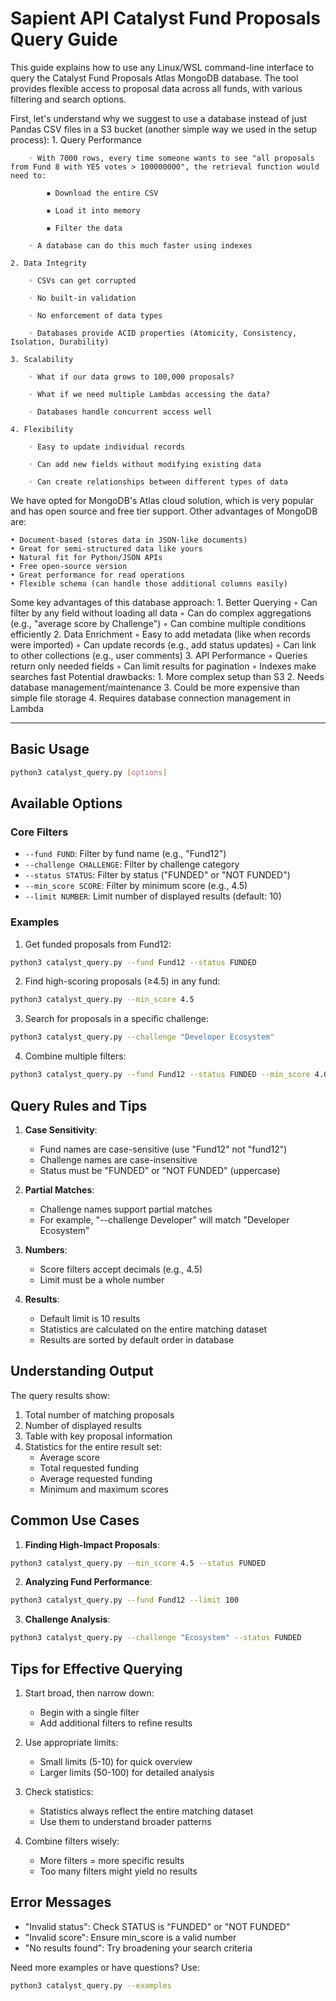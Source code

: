 # Sapient API Catalyst Fund Proposals Query Guide

This guide explains how to use any Linux/WSL command-line interface to query the Catalyst Fund Proposals Atlas MongoDB database. The tool provides flexible access to proposal data across all funds, with various filtering and search options.

First, let's understand why we suggest to use a database instead of just Pandas CSV files in a S3 bucket (another simple way we used in the setup process):
    1. Query Performance 
    
        ◦ With 7000 rows, every time someone wants to see "all proposals from Fund 8 with YES votes > 100000000", the retrieval function would need to: 
        
            ▪ Download the entire CSV 
            
            ▪ Load it into memory 
            
            ▪ Filter the data 
            
        ◦ A database can do this much faster using indexes 
        
    2. Data Integrity 
    
        ◦ CSVs can get corrupted 
        
        ◦ No built-in validation 
        
        ◦ No enforcement of data types 
        
        ◦ Databases provide ACID properties (Atomicity, Consistency, Isolation, Durability) 
        
    3. Scalability 
    
        ◦ What if our data grows to 100,000 proposals? 
        
        ◦ What if we need multiple Lambdas accessing the data? 
        
        ◦ Databases handle concurrent access well 
        
    4. Flexibility 
    
        ◦ Easy to update individual records 
        
        ◦ Can add new fields without modifying existing data 
        
        ◦ Can create relationships between different types of data 
        
We have opted for MongoDB's Atlas cloud solution, which is very popular and has open source and free tier support. Other advantages of MongoDB are:

    • Document-based (stores data in JSON-like documents) 
    • Great for semi-structured data like yours 
    • Natural fit for Python/JSON APIs 
    • Free open-source version 
    • Great performance for read operations 
    • Flexible schema (can handle those additional columns easily) 

Some key advantages of this database approach:
    1. Better Querying 
        ◦ Can filter by any field without loading all data 
        ◦ Can do complex aggregations (e.g., "average score by Challenge") 
        ◦ Can combine multiple conditions efficiently 
    2. Data Enrichment 
        ◦ Easy to add metadata (like when records were imported) 
        ◦ Can update records (e.g., add status updates) 
        ◦ Can link to other collections (e.g., user comments) 
    3. API Performance 
        ◦ Queries return only needed fields 
        ◦ Can limit results for pagination 
        ◦ Indexes make searches fast 
Potential drawbacks:
    1. More complex setup than S3 
    2. Needs database management/maintenance 
    3. Could be more expensive than simple file storage 
    4. Requires database connection management in Lambda 

***

## Basic Usage

```bash
python3 catalyst_query.py [options]
```

## Available Options

### Core Filters
- `--fund FUND`: Filter by fund name (e.g., "Fund12")
- `--challenge CHALLENGE`: Filter by challenge category
- `--status STATUS`: Filter by status ("FUNDED" or "NOT FUNDED")
- `--min_score SCORE`: Filter by minimum score (e.g., 4.5)
- `--limit NUMBER`: Limit number of displayed results (default: 10)

### Examples

1. Get funded proposals from Fund12:
```bash
python3 catalyst_query.py --fund Fund12 --status FUNDED
```

2. Find high-scoring proposals (≥4.5) in any fund:
```bash
python3 catalyst_query.py --min_score 4.5
```

3. Search for proposals in a specific challenge:
```bash
python3 catalyst_query.py --challenge "Developer Ecosystem"
```

4. Combine multiple filters:
```bash
python3 catalyst_query.py --fund Fund12 --status FUNDED --min_score 4.0
```

## Query Rules and Tips

1. **Case Sensitivity**:
   - Fund names are case-sensitive (use "Fund12" not "fund12")
   - Challenge names are case-insensitive
   - Status must be "FUNDED" or "NOT FUNDED" (uppercase)

2. **Partial Matches**:
   - Challenge names support partial matches
   - For example, "--challenge Developer" will match "Developer Ecosystem"

3. **Numbers**:
   - Score filters accept decimals (e.g., 4.5)
   - Limit must be a whole number

4. **Results**:
   - Default limit is 10 results
   - Statistics are calculated on the entire matching dataset
   - Results are sorted by default order in database

## Understanding Output

The query results show:
1. Total number of matching proposals
2. Number of displayed results
3. Table with key proposal information
4. Statistics for the entire result set:
   - Average score
   - Total requested funding
   - Average requested funding
   - Minimum and maximum scores

## Common Use Cases

1. **Finding High-Impact Proposals**:
```bash
python3 catalyst_query.py --min_score 4.5 --status FUNDED
```

2. **Analyzing Fund Performance**:
```bash
python3 catalyst_query.py --fund Fund12 --limit 100
```

3. **Challenge Analysis**:
```bash
python3 catalyst_query.py --challenge "Ecosystem" --status FUNDED
```

## Tips for Effective Querying

1. Start broad, then narrow down:
   - Begin with a single filter
   - Add additional filters to refine results

2. Use appropriate limits:
   - Small limits (5-10) for quick overview
   - Larger limits (50-100) for detailed analysis

3. Check statistics:
   - Statistics always reflect the entire matching dataset
   - Use them to understand broader patterns

4. Combine filters wisely:
   - More filters = more specific results
   - Too many filters might yield no results

## Error Messages

- "Invalid status": Check STATUS is "FUNDED" or "NOT FUNDED"
- "Invalid score": Ensure min_score is a valid number
- "No results found": Try broadening your search criteria

Need more examples or have questions? Use:
```bash
python3 catalyst_query.py --examples
```
